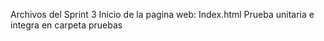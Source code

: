 Archivos del Sprint 3
Inicio de la pagina web: Index.html
Prueba unitaria e integra en carpeta pruebas
